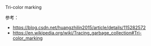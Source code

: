 
Tri-color marking




参考：

- https://blog.csdn.net/huangzhilin2015/article/details/115282572
- https://en.wikipedia.org/wiki/Tracing_garbage_collection#Tri-color_marking
